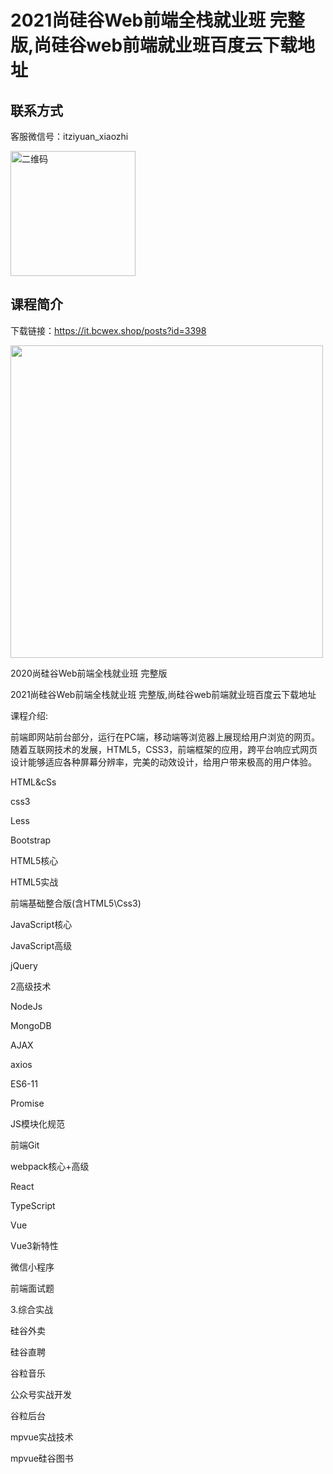 # 2021尚硅谷Web前端全栈就业班 完整版,尚硅谷web前端就业班百度云下载地址

## 联系方式

客服微信号：itziyuan_xiaozhi

<img src="https://ziyuanyun.oss-cn-guangzhou.aliyuncs.com/common/20240614073449/666b82192834a.jpg" width="200" height="200" alt="二维码">

## 课程简介

下载链接：https://it.bcwex.shop/posts?id=3398

<img src="https://ziyuanyun.oss-cn-guangzhou.aliyuncs.com/yun/20240515185144/664493c067f1b.jpg" width="500" alt="">

  2020尚硅谷Web前端全栈就业班 完整版



 2021尚硅谷Web前端全栈就业班 完整版,尚硅谷web前端就业班百度云下载地址

 课程介绍:

 前端即网站前台部分，运行在PC端，移动端等浏览器上展现给用户浏览的网页。随着互联网技术的发展，HTML5，CSS3，前端框架的应用，跨平台响应式网页设计能够适应各种屏幕分辨率，完美的动效设计，给用户带来极高的用户体验。

 HTML&amp;cSs

 css3

 Less

 Bootstrap

 HTML5核心

 HTML5实战

 前端基础整合版(含HTML5\Css3)

 JavaScript核心

 JavaScript高级

 jQuery

 2高级技术

 NodeJs

 MongoDB

 AJAX

 axios

 ES6-11

 Promise

 JS模块化规范

 前端Git

 webpack核心+高级

 React

 TypeScript

 Vue

 Vue3新特性

 微信小程序

 前端面试题

 3.综合实战

 硅谷外卖

 硅谷直聘

 谷粒音乐

 公众号实战开发

 谷粒后台

 mpvue实战技术

 mpvue硅谷图书

  